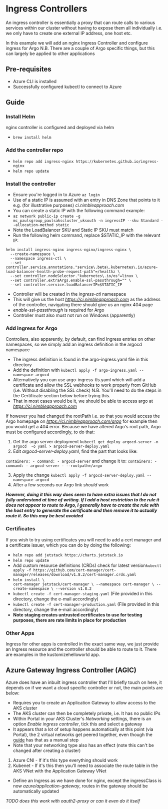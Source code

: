 # Ingress Controllers
An ingress controller is essentially a proxy that can route calls to various services within our cluster without having to expose them all individually i.e. we only have to create one external IP address, one host etc.

In this example we will add an nginx Ingress Controller and configure ingress for Argo
N.B. There are a couple of Argo specific things, but this can largely be applied to other applications

## Pre-requisites
- Azure CLI is installed
- Successfully configured kubectl to connect to Azure

## Guide

### Install Helm
nginx controller is configured and deployed via helm
- `brew install helm`

### Add the controller repo
- `helm repo add ingress-nginx https://kubernetes.github.io/ingress-nginx`
- `helm repo update`

### Install the controller
- Ensure you're logged in to Azure `az login`
- Use of a static IP is assumed with an entry in DNS Zone that points to it e.g. (for illustrative purposes) *ci.nimbleapproach.com*
- You can create a static IP with the following command example:
- `az network public-ip create -g mc_paulsgroup_paulsakscluster_uksouth -n ingressIP --sku Standard --allocation-method static`
- Note the LoadBalancer SKU and Static IP SKU must match
- Run the following helm command, replace $STATIC_IP with the relevant IP:
```text
helm install ingress-nginx ingress-nginx/ingress-nginx \              
  --create-namespace \
  --namespace ingress-ctl \
  --set controller.service.annotations."service\.beta\.kubernetes\.io/azure-load-balancer-health-probe-request-path"=/healthz \
  --set controller.nodeSelector."kubernetes\.io/os"=linux \
  --set controller.extraArgs.enable-ssl-passthrough="" \
  --set controller.service.loadBalancerIP=$STATIC_IP
```
- Controller will be created in the *ingress-ctl* namespace
- This will give us the host *https://ci.nimbleapproach.com* as the address of the controller, navigating there should give us an nginx 404 page
- *enable-ssl-passthrough* is required for Argo
- Controller must also must not run on Windows (apparently)

### Add ingress for Argo
Controllers, also apparently, by default, can find Ingress entries on other namespaces, so we simply add an ingress definition in the argocd namespace
- The ingress definition is found in the argo-ingress.yaml file in this directory
- Add the definition with `kubectl apply -f argo-ingress.yaml --namespace argocd`
- Alternatively you can use argo-ingress-tls.yaml which will add a certificate and allow the SSL webhooks to work properly from GitHub (i.e. Without disabling the SSL check) N.B. You'll need to do the steps in the Certificate section below before trying this.
- That in most cases would be it, we should be able to access argo at *https://ci.nimbleapproach.com*

If however you had changed the rootPath i.e. so that you would access the Argo homepage on *https://ci.nimbleapproach.com/argo* for example then you would get a 404 error. Because we have altered Argo's root path, Argo must be configured accordingly, to do that:
1. Get the argo server deployment `kubectl get deploy argocd-server -n argocd  -o yaml > argocd-server-deploy.yaml`
2. Edit *argocd-server-deploy.yaml*, find the part that looks like:

`containers:
    - command:
        - argocd-server`
and change it to:
`containers:
        - command:
            - argocd-server
            - --rootpath=/argo`
            
3. Apply the change `kubectl apply -f argocd-server-deploy.yaml --namespace argocd`
4. After a few seconds our Argo link *should* work

***However, doing it this way does seem to have extra issues that I do not fully understand at time of writing. If I add a host restriction to the rule it does not appear to route to Argo, I generally have to create the rule with the host entry to generate the certificate and then remove it to actually route it. So this may be best avoided***

### Certificates
If you wish to try using certificates you will need to add a cert manager and a certificate issuer, which you can do by doing the following:
- `helm repo add jetstack https://charts.jetstack.io`
- `helm repo update`
- Add custom resource definitions (CRDs) check for latest version`kubectl apply -f https://github.com/cert-manager/cert-manager/releases/download/v1.8.2/cert-manager.crds.yaml`
- `helm install \                                                                                               
  cert-manager jetstack/cert-manager \
  --namespace cert-manager \
  --create-namespace \
  --version v1.8.2`
- `kubectl create -f cert-manager-staging.yaml` (File provided in this directory, change the e-mail accordingly)
- `kubectl create -f cert-manager-production.yaml` (File provided in this directory, change the e-mail accordingly)
- **Note staging creates untrusted certificates to use for testing purposes, there are rate limits in place for production**

### Other Apps
Ingress for other apps is controlled in the exact same way, we just provide an Ingress resource and the controller should be able to route to it. There are examples in the kustomizehelloworld app.

## Azure Gateway Ingress Controller (AGIC)
Azure does have an inbuilt ingress controller that I'll briefly touch on here, it depends on if we want a cloud specific controller or not, the main points are below:
- Requires you to create an Application Gateway to allow access to the AKS cluster
- The AKS cluster can then be completely private, i.e. It has no public IPs
- Within Portal in your AKS Cluster's *Networking* settings, there is an option *Enable ingress controller*, tick this and select a gateway
- It appears that a lot of setup happens automatically at this point (via Portal), the 2 virtual networks get peered together, even though the [guide](https://docs.microsoft.com/en-us/azure/application-gateway/tutorial-ingress-controller-add-on-existing) has that as a manual step
- Note that your networking type also has an effect (note this can't be changed after creating a cluster)
1. Azure CNI - If it's this type everything should work
2. Kubenet - If it's this then you'll need to associate the route table in the AKS VNet with the Application Gateway VNet
- Define an Ingress as we have done for nginx, except the ingressClass is now *azure/application-gateway*, routes in the gateway should be automatically updated

*TODO does this work with oauth2-proxy or can it even do it itself*
